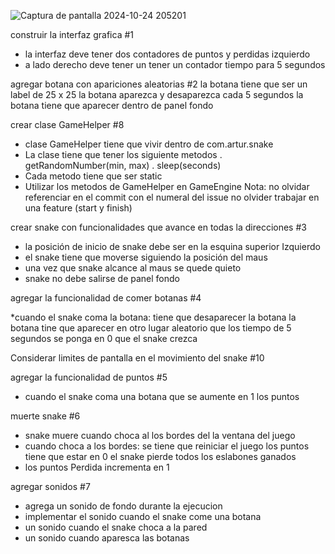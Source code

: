 ![Captura de pantalla 2024-10-24 205201](https://github.com/user-attachments/assets/a26bd266-4fcf-42e6-99dc-37319b129040)

construir la interfaz grafica
#1

* la interfaz deve tener dos contadores de puntos y perdidas izquierdo
* a lado derecho deve tener un tener un contador tiempo para 5 segundos

agregar botana con apariciones aleatorias
#2
la botana tiene que ser un label de 25 x 25
la botana aparezca y desaparezca cada 5 segundos
la botana tiene que aparecer dentro de panel fondo


crear clase GameHelper
#8
* clase GameHelper tiene que vivir dentro de com.artur.snake
* La clase tiene que tener los siguiente metodos
  	. getRandomNumber(min, max)
	. sleep(seconds)
* Cada metodo tiene que ser static
* Utilizar los metodos de GameHelper en GameEngine
Nota: no olvidar referenciar en el commit con el numeral del issue
no olvider trabajar en una feature (start y finish)

crear snake con funcionalidades que avance en todas la direcciones
#3
* la posición de inicio de snake debe ser en la esquina superior Izquierdo
* el snake tiene que moverse siguiendo la posición del maus
* una vez que snake alcance al maus se quede quieto
* snake no debe salirse de panel fondo

agregar la funcionalidad de comer botanas
#4

*cuando el snake coma la botana:
	tiene que desaparecer la botana
	la botana tine que aparecer en otro lugar aleatorio
	que los tiempo de 5 segundos se ponga en 0
	que el snake crezca

Considerar limites de pantalla en el movimiento del snake
#10

agregar la funcionalidad de puntos
#5
* cuando el snake coma una botana que se aumente en 1 los puntos

muerte snake
#6
* snake muere cuando choca al los bordes del la ventana del juego
* cuando choca a los bordes:
	se tiene que reiniciar el juego
	los puntos tiene que estar en 0
	el snake pierde todos los eslabones ganados
* los puntos Perdida incrementa en 1

agregar sonidos
#7
* agrega un sonido de fondo durante la ejecucion
* implementar el sonido cuando el snake come una botana
* un sonido cuando el snake choca a la pared
* un sonido cuando aparesca las botanas
